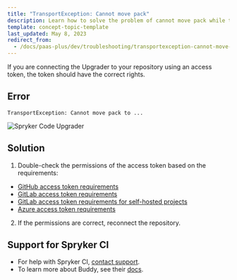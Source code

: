 ```yaml
---
title: "TransportException: Cannot move pack"
description: Learn how to solve the problem of cannot move pack while trying to connect the repository to the Spryker Code Upgrader project
template: concept-topic-template
last_updated: May 8, 2023
redirect_from:
  - /docs/paas-plus/dev/troubleshooting/transportexception-cannot-move-pack.html
---
```


If you are connecting the Upgrader to your repository using an access token, the token should have the correct rights.

## Error

```shell
TransportException: Cannot move pack to ...
```

![Spryker Code Upgrader](https://spryker.s3.eu-central-1.amazonaws.com/docs/paas%2B/dev/troubleshooting/transportexception-cannot-move-pack.md/connection-error.png)

## Solution

1. Double-check the permissions of the access token based on the requirements:

* [GitHub access token requirements](/docs/ca/devscu/connect-spryker-code-upgrader/connect-spryker-code-upgrader-to-a-gitlab-managed-project.html#prerequisites)
* [GitLab access token requirements](/docs/ca/devscu/connect-spryker-code-upgrader/connect-spryker-code-upgrader-to-a-gitlab-managed-project.html#prerequisites)
* [GitLab access token requirements for self-hosted projects](/docs/ca/devscu/connect-spryker-code-upgrader/connect-spryker-code-upgrader-to-a-project-self-hosted-with-gitlab.html#prerequisites)
* [Azure access token requirements](/docs/ca/devscu/connect-spryker-code-upgrader/connect-spryker-code-upgrader-to-an-azure-managed-project.html#prerequisites)

2. If the permissions are correct, reconnect the repository.

## Support for Spryker CI

* For help with Spryker CI, [contact support](https://spryker.force.com/support/s/).
* To learn more about Buddy, see their [docs](https://buddy.works/docs).
